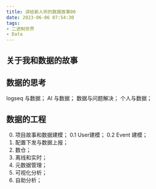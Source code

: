 ```yaml
---
title: 讲给新人听的数据故事00
date: 2023-06-06 07:54:30
tags:
- 二进制世界
- Data
---
```


## 关于我和数据的故事

## 数据的思考

logseq 与数据；
AI 与数据；
数据与问题解决；
个人与数据；

## 数据的工程

0. 项目故事和数据建模；
 0.1 User建模；
 0.2 Event 建模；
1. 配置下发与数据上报；
2. 数仓；
3. 离线和实时；
4. 元数据管理；
5. 可视化分析；
6. 自助分析；
